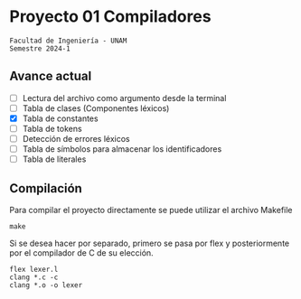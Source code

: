 # Proyecto 01 Compiladores

```
Facultad de Ingeniería - UNAM
Semestre 2024-1
```

## Avance actual
- [ ] Lectura del archivo como argumento desde la terminal
- [ ] Tabla de clases (Componentes léxicos)
- [x] Tabla de constantes
- [ ] Tabla de tokens
- [ ] Detección de errores léxicos
- [ ] Tabla de símbolos para almacenar los identificadores
- [ ] Tabla de literales

## Compilación
Para compilar el proyecto directamente se puede utilizar el archivo Makefile

    make

Si se desea hacer por separado, primero se pasa por flex y posteriormente por el compilador de C de su elección.

    flex lexer.l
    clang *.c -c
    clang *.o -o lexer